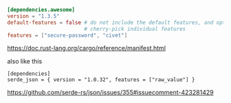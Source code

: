 ```toml
[dependencies.awesome]
version = "1.3.5"
default-features = false # do not include the default features, and optionally
                         # cherry-pick individual features
features = ["secure-password", "civet"]
```

https://doc.rust-lang.org/cargo/reference/manifest.html

also like this

```
[dependencies]
serde_json = { version = "1.0.32", features = ["raw_value"] }
```

https://github.com/serde-rs/json/issues/355#issuecomment-423281429

